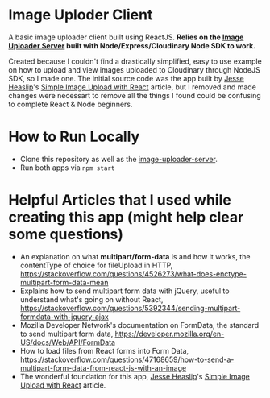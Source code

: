 
# Image Uploder Client
A basic image uploader client built using ReactJS. **Relies on the [Image Uploader Server](https://github.com/sgarcia-dev/image-uploader-server) built with Node/Express/Cloudinary Node SDK to work.**

Created because I couldn't find a drastically simplified, easy to use example on how to upload and view images uploaded to Cloudinary through NodeJS SDK, so I made one. The initial source code was the app built by [Jesse Heaslip](https://codeburst.io/@funador)'s [Simple Image Upload with React](https://codeburst.io/react-image-upload-with-kittens-cc96430eaece) article, but I removed and made changes were necessart to remove all the things I found could be confusing to complete React & Node beginners.

# How to Run Locally
* Clone this repository as well as the [image-uploader-server](https://github.com/sgarcia-dev/image-uploader-server).
* Run both apps via `npm start`

# Helpful Articles that I used while creating this app (might help clear some questions)
* An explanation on what **multipart/form-data** is and how it works, the contentType of choice for fileUpload in HTTP,  https://stackoverflow.com/questions/4526273/what-does-enctype-multipart-form-data-mean
* Explains how to send multipart form data with jQuery, useful to understand what's going on without React, https://stackoverflow.com/questions/5392344/sending-multipart-formdata-with-jquery-ajax
* Mozilla Developer Network's documentation on FormData, the standard to send multipart form data, https://developer.mozilla.org/en-US/docs/Web/API/FormData
* How to load files from React forms into Form Data, https://stackoverflow.com/questions/47168659/how-to-send-a-multipart-form-data-from-react-js-with-an-image
* The wonderful foundation for this app, [Jesse Heaslip](https://codeburst.io/@funador)'s [Simple Image Upload with React](https://codeburst.io/react-image-upload-with-kittens-cc96430eaece) article.
